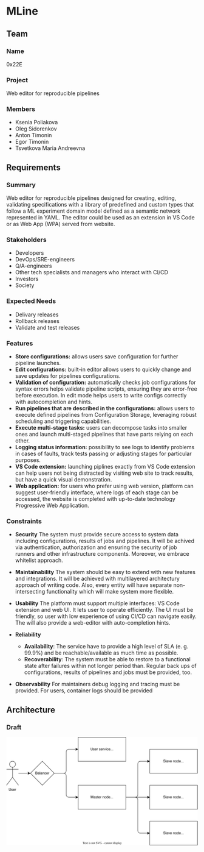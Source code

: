 # MLine

## Team

### Name

0x22E

### Project

Web editor for reproducible pipelines

### Members

- Ksenia Poliakova
- Oleg Sidorenkov
- Anton Timonin
- Egor Timonin
- Tsvetkova Maria Andreevna

## Requirements

### Summary

Web editor for reproducible pipelines designed for creating, editing, validating specifications with a library of predefined and custom types that follow a ML experiment domain model defined as a semantic network represented in YAML. The editor could be used as an extension in VS Code or as Web App (WPA) served from website.

### Stakeholders

- Developers
- DevOps/SRE-engineers
- Q/A-engineers
- Other tech specialists and managers who interact with CI/CD
- Investors
- Society

### Expected Needs

- Delivary releases
- Rollback releases
- Validate and test releases

### Features

- **Store configurations:** allows users save configuration for further pipeline launches.
- **Edit configurations:** built-in editor allows users to quickly change and save updates for pipelines configurations.
- **Validation of configuration:** automatically checks job configurations for syntax errors helps validate pipeline scripts, ensuring they are error-free before execution. In edit mode helps users to write configs correctly with autocompletion and hints.
- **Run pipelines that are described in the configurations:** allows users to execute defined pipelines from Configuration Storage, leveraging robust scheduling and triggering capabilities.
- **Execute multi-stage tasks:** users can decompose tasks into smaller ones and launch multi-staged pipelines that have parts relying on each other.
- **Logging status information:** possibility to see logs to identify problems in cases of faults, track tests passing or adjusting stages for particular purposes.
- **VS Code extension:** launching piplines exactly from VS Code extension can help users not being distracted by visiting web site to track results, but have a quick visual demonstration.
- **Web application:** for users who prefer using web version, platform can suggest user-friendly interface, where logs of each stage can be accessed, the website is completed with up-to-date technology Progressive Web Application.

### Constraints

- **Security**
The system must provide secure access to system data including configurations, results of jobs and pipelines. It will be achived via authentication, authorization and ensuring the security of job runners and other infrastructure components. Moreover, we embrace whitelist approach.

- **Maintainability**
The system should be easy to extend with new features and integrations. It will be achieved with multilayered architectury approach of writing code. Also, every entity will have separate non-intersecting functionality which will make system more flexible.

- **Usability**
The platform must support multiple interfaces: VS Code extension and web UI. It lets user to operate efficiently. The UI must be friendly, so user with low experience of using CI/CD can navigate easily. The will also provide a web-editor with auto-completion hints.

- **Reliability**
  - **Availability**: The service have to provide a high level of SLA (e. g. 99.9%) and be reachable/available as much time as possible.
  - **Recoverability**: The system must be able to restore to a functional state after failures within not longer period than. Regular back ups of configurations, results of pipelines and jobs must be provided, too.

- **Observability**
For maintainers debug logging and tracing must be provided. For users, container logs should be provided

## Architecture

### Draft

![Architecture](diagrams/draft-architecture.drawio.svg)
